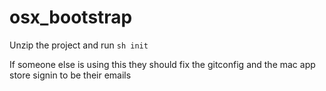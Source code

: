 # osx_bootstrap

Unzip the project and run `sh init`

If someone else is using this they should fix the gitconfig and the mac app store signin to be their emails